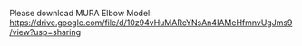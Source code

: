 Please download MURA Elbow Model: https://drive.google.com/file/d/10z94vHuMARcYNsAn4IAMeHfmnvUgJms9/view?usp=sharing

